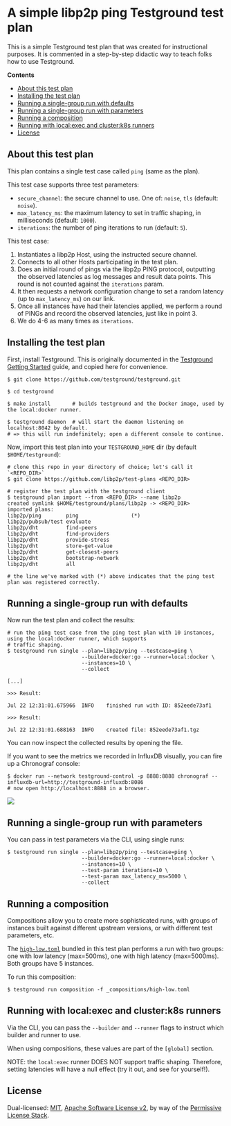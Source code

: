 # A simple libp2p ping Testground test plan

This is a simple Testground test plan that was created for instructional purposes.
It is commented in a step-by-step didactic way to teach folks how to use Testground.

**Contents**

<!-- START doctoc generated TOC please keep comment here to allow auto update -->
<!-- DON'T EDIT THIS SECTION, INSTEAD RE-RUN doctoc TO UPDATE -->


- [About this test plan](#about-this-test-plan)
- [Installing the test plan](#installing-the-test-plan)
- [Running a single-group run with defaults](#running-a-single-group-run-with-defaults)
- [Running a single-group run with parameters](#running-a-single-group-run-with-parameters)
- [Running a composition](#running-a-composition)
- [Running with local:exec and cluster:k8s runners](#running-with-localexec-and-clusterk8s-runners)
- [License](#license)

<!-- END doctoc generated TOC please keep comment here to allow auto update -->

## About this test plan

This plan contains a single test case called `ping` (same as the plan).

This test case supports three test parameters:

* `secure_channel`: the secure channel to use. One of: `noise`, `tls` (default: `noise`).
* `max_latency_ms`: the maximum latency to set in traffic shaping, in milliseconds (default: `1000`).
* `iterations`: the number of ping iterations to run (default: `5`).

This test case:

1. Instantiates a libp2p Host, using the instructed secure channel.
2. Connects to all other Hosts participating in the test plan.
3. Does an initial round of pings via the libp2p PING protocol, outputting the
   observed latencies as log messages and result data points. This round is not
   counted against the `iterations` param.
4. It then requests a network configuration change to set a random latency
   (up to `max_latency_ms`) on our link.
5. Once all instances have had their latencies applied, we perform a round of 
   PINGs and record the observed latencies, just like in point 3.
6. We do 4-6 as many times as `iterations`.

## Installing the test plan

First, install Testground. This is originally documented in the
[Testground Getting Started](https://docs.testground.ai/getting-started) guide,
and copied here for convenience.

```shell script
$ git clone https://github.com/testground/testground.git

$ cd testground

$ make install       # builds testground and the Docker image, used by the local:docker runner.

$ testground daemon  # will start the daemon listening on localhost:8042 by default.
# => this will run indefinitely; open a different console to continue.
```

Now, import this test plan into your `TESTGROUND_HOME` dir (by default `$HOME/testground`):

```shell script
# clone this repo in your directory of choice; let's call it `<REPO_DIR>`
$ git clone https://github.com/libp2p/test-plans <REPO_DIR>

# register the test plan with the testground client
$ testground plan import --from <REPO_DIR> --name libp2p
created symlink $HOME/testground/plans/libp2p -> <REPO_DIR>
imported plans:
libp2p/ping        ping                 (*)
libp2p/pubsub/test evaluate
libp2p/dht         find-peers
libp2p/dht         find-providers
libp2p/dht         provide-stress
libp2p/dht         store-get-value
libp2p/dht         get-closest-peers
libp2p/dht         bootstrap-network
libp2p/dht         all

# the line we've marked with (*) above indicates that the ping test plan was registered correctly.
```

## Running a single-group run with defaults

Now run the test plan and collect the results:

```shell script
# run the ping test case from the ping test plan with 10 instances, using the local:docker runner, which supports
# traffic shaping.
$ testground run single --plan=libp2p/ping --testcase=ping \
                        --builder=docker:go --runner=local:docker \
                        --instances=10 \
                        --collect

[...]

>>> Result:

Jul 22 12:31:01.675966	INFO	finished run with ID: 852eede73af1

>>> Result:

Jul 22 12:31:01.688163	INFO	created file: 852eede73af1.tgz
```

You can now inspect the collected results by opening the file.

If you want to see the metrics we recorded in InfluxDB visually, you can fire
up a Chronograf console:

```shell script
$ docker run --network testground-control -p 8888:8888 chronograf --influxdb-url=http://testground-influxdb:8086
# now open http://localhost:8888 in a browser.
```

![](chronograf.png)

## Running a single-group run with parameters

You can pass in test parameters via the CLI, using single runs:

```shell script
$ testground run single --plan=libp2p/ping --testcase=ping \
                        --builder=docker:go --runner=local:docker \
                        --instances=10 \
                        --test-param iterations=10 \
                        --test-param max_latency_ms=5000 \ 
                        --collect
```

## Running a composition

Compositions allow you to create more sophisticated runs, with groups of instances
built against different upstream versions, or with different test parameters, etc.

The [`high-low.toml`](_compositions/high-low.toml) bundled in this test plan performs a run
with two groups: one with low latency (max=500ms), one with high latency (max=5000ms).
Both groups have 5 instances. 

To run this composition:

```shell script
$ testground run composition -f _compositions/high-low.toml
```

## Running with local:exec and cluster:k8s runners

Via the CLI, you can pass the `--builder` and `--runner` flags to instruct which
builder and runner to use.

When using compositions, these values are part of the `[global]` section.

NOTE: the `local:exec` runner DOES NOT support traffic shaping. Therefore,
setting latencies will have a null effect (try it out, and see for yourself!).

## License

Dual-licensed: [MIT](../LICENSE-MIT), [Apache Software License v2](../LICENSE-APACHE), by way of the
[Permissive License Stack](https://protocol.ai/blog/announcing-the-permissive-license-stack/).
